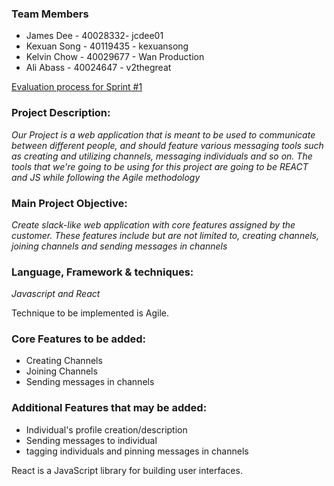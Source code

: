 ### Team Members

- James Dee - 40028332- jcdee01
- Kexuan Song  - 40119435  - kexuansong
- Kelvin Chow - 40029677 - Wan Production
- Ali Abass - 40024647 - v2thegreat

[Evaluation process for Sprint #1](https://docs.google.com/spreadsheets/d/1m2oJq7PKvzP8OgAam0FjtFtn3SmHSC2WBE3eOfvRmUw/edit?usp=sharing)

### Project Description:
_Our Project is a web application that is meant to be used to communicate between different people, and should feature various messaging tools such as creating and utilizing channels, messaging individuals and so on. The tools that we're going to be using for this project are going to be REACT and JS while following the Agile methodology_

### Main Project Objective: 
_Create slack-like web application with core features assigned by the customer. These features include but are not limited to, creating channels, joining channels and sending messages in channels_

### Language, Framework & techniques: 
_Javascript and React_

Technique to be implemented is Agile.

### Core Features to be added: 
- Creating Channels
- Joining Channels
- Sending messages in channels

### Additional Features that may be added: 
- Individual's profile creation/description
- Sending messages to individual
- tagging individuals and pinning messages in channels

React is a JavaScript library for building user interfaces.

